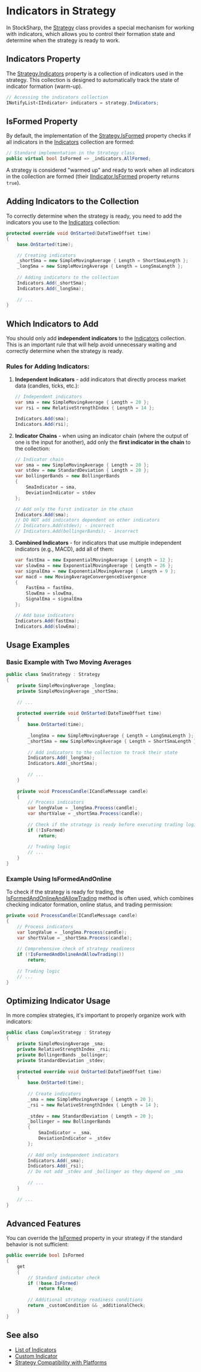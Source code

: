 # Indicators in Strategy

In StockSharp, the [Strategy](xref:StockSharp.Algo.Strategies.Strategy) class provides a special mechanism for working with indicators, which allows you to control their formation state and determine when the strategy is ready to work.

## Indicators Property

The [Strategy.Indicators](xref:StockSharp.Algo.Strategies.Strategy.Indicators) property is a collection of indicators used in the strategy. This collection is designed to automatically track the state of indicator formation (warm-up).

```cs
// Accessing the indicators collection
INotifyList<IIndicator> indicators = strategy.Indicators;
```

## IsFormed Property

By default, the implementation of the [Strategy.IsFormed](xref:StockSharp.Algo.Strategies.Strategy.IsFormed) property checks if all indicators in the [Indicators](xref:StockSharp.Algo.Strategies.Strategy.Indicators) collection are formed:

```cs
// Standard implementation in the Strategy class
public virtual bool IsFormed => _indicators.AllFormed;
```

A strategy is considered "warmed up" and ready to work when all indicators in the collection are formed (their [IIndicator.IsFormed](xref:StockSharp.Algo.Indicators.IIndicator.IsFormed) property returns `true`).

## Adding Indicators to the Collection

To correctly determine when the strategy is ready, you need to add the indicators you use to the [Indicators](xref:StockSharp.Algo.Strategies.Strategy.Indicators) collection:

```cs
protected override void OnStarted(DateTimeOffset time)
{
    base.OnStarted(time);

    // Creating indicators
    _shortSma = new SimpleMovingAverage { Length = ShortSmaLength };
    _longSma = new SimpleMovingAverage { Length = LongSmaLength };
    
    // Adding indicators to the collection
    Indicators.Add(_shortSma);
    Indicators.Add(_longSma);
    
    // ...
}
```

## Which Indicators to Add

You should only add **independent indicators** to the [Indicators](xref:StockSharp.Algo.Strategies.Strategy.Indicators) collection. This is an important rule that will help avoid unnecessary waiting and correctly determine when the strategy is ready.

### Rules for Adding Indicators:

1. **Independent Indicators** - add indicators that directly process market data (candles, ticks, etc.):

   ```cs
   // Independent indicators
   var sma = new SimpleMovingAverage { Length = 20 };
   var rsi = new RelativeStrengthIndex { Length = 14 };
   
   Indicators.Add(sma);
   Indicators.Add(rsi);
   ```

2. **Indicator Chains** - when using an indicator chain (where the output of one is the input for another), add only the **first indicator in the chain** to the collection:

   ```cs
   // Indicator chain
   var sma = new SimpleMovingAverage { Length = 20 };
   var stdev = new StandardDeviation { Length = 20 };
   var bollingerBands = new BollingerBands 
   { 
       SmaIndicator = sma,
       DeviationIndicator = stdev
   };
   
   // Add only the first indicator in the chain
   Indicators.Add(sma);
   // DO NOT add indicators dependent on other indicators
   // Indicators.Add(stdev); - incorrect
   // Indicators.Add(bollingerBands); - incorrect
   ```

3. **Combined Indicators** - for indicators that use multiple independent indicators (e.g., MACD), add all of them:

   ```cs
   var fastEma = new ExponentialMovingAverage { Length = 12 };
   var slowEma = new ExponentialMovingAverage { Length = 26 };
   var signalEma = new ExponentialMovingAverage { Length = 9 };
   var macd = new MovingAverageConvergenceDivergence
   {
       FastEma = fastEma,
       SlowEma = slowEma,
       SignalEma = signalEma
   };
   
   // Add base indicators
   Indicators.Add(fastEma);
   Indicators.Add(slowEma);
   ```

## Usage Examples

### Basic Example with Two Moving Averages

```cs
public class SmaStrategy : Strategy
{
    private SimpleMovingAverage _longSma;
    private SimpleMovingAverage _shortSma;
    
    // ...
    
    protected override void OnStarted(DateTimeOffset time)
    {
        base.OnStarted(time);
        
        _longSma = new SimpleMovingAverage { Length = LongSmaLength };
        _shortSma = new SimpleMovingAverage { Length = ShortSmaLength };
        
        // Add indicators to the collection to track their state
        Indicators.Add(_longSma);
        Indicators.Add(_shortSma);
        
        // ...
    }
    
    private void ProcessCandle(ICandleMessage candle)
    {
        // Process indicators
        var longValue = _longSma.Process(candle);
        var shortValue = _shortSma.Process(candle);
        
        // Check if the strategy is ready before executing trading logic
        if (!IsFormed)
            return;
            
        // Trading logic
        // ...
    }
}
```

### Example Using IsFormedAndOnline

To check if the strategy is ready for trading, the [IsFormedAndOnlineAndAllowTrading](xref:StockSharp.Algo.Strategies.Strategy.IsFormedAndOnlineAndAllowTrading(StockSharp.Algo.Strategies.StrategyTradingModes)) method is often used, which combines checking indicator formation, online status, and trading permission:

```cs
private void ProcessCandle(ICandleMessage candle)
{
    // Process indicators
    var longValue = _longSma.Process(candle);
    var shortValue = _shortSma.Process(candle);
    
    // Comprehensive check of strategy readiness
    if (!IsFormedAndOnlineAndAllowTrading())
        return;
        
    // Trading logic
    // ...
}
```

## Optimizing Indicator Usage

In more complex strategies, it's important to properly organize work with indicators:

```cs
public class ComplexStrategy : Strategy
{
    private SimpleMovingAverage _sma;
    private RelativeStrengthIndex _rsi;
    private BollingerBands _bollinger;
    private StandardDeviation _stdev;
    
    protected override void OnStarted(DateTimeOffset time)
    {
        base.OnStarted(time);
        
        // Create indicators
        _sma = new SimpleMovingAverage { Length = 20 };
        _rsi = new RelativeStrengthIndex { Length = 14 };
        
        _stdev = new StandardDeviation { Length = 20 };
        _bollinger = new BollingerBands 
        { 
            SmaIndicator = _sma,
            DeviationIndicator = _stdev 
        };
        
        // Add only independent indicators
        Indicators.Add(_sma);
        Indicators.Add(_rsi);
        // Do not add _stdev and _bollinger as they depend on _sma
        
        // ...
    }
    
    // ...
}
```

## Advanced Features

You can override the [IsFormed](xref:StockSharp.Algo.Strategies.Strategy.IsFormed) property in your strategy if the standard behavior is not sufficient:

```cs
public override bool IsFormed
{
    get
    {
        // Standard indicator check
        if (!base.IsFormed)
            return false;
            
        // Additional strategy readiness conditions
        return _customCondition && _additionalCheck;
    }
}
```

## See also

- [List of Indicators](../indicators/list_of_indicators.md)
- [Custom Indicator](../indicators/custom_indicator.md)
- [Strategy Compatibility with Platforms](compatibility.md)
